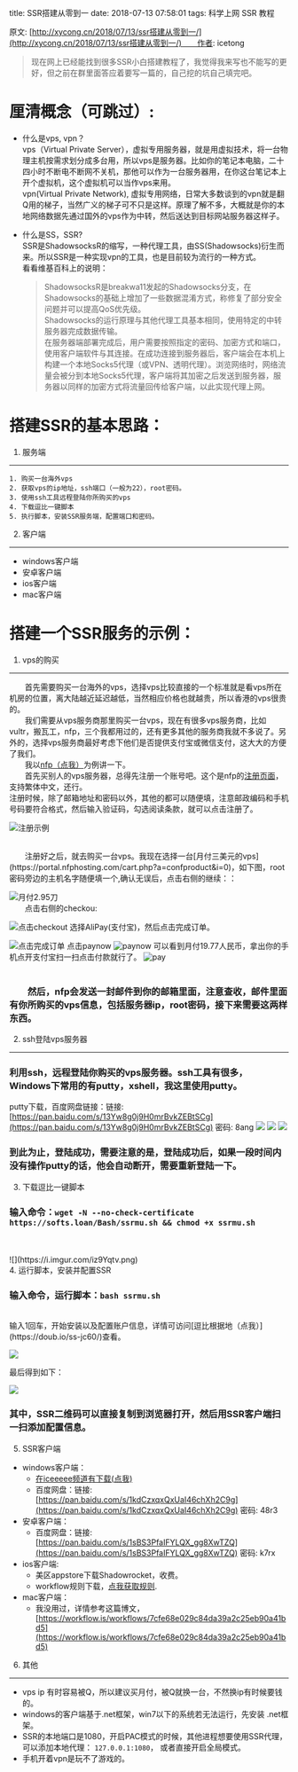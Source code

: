 title: SSR搭建从零到一
date: 2018-07-13 07:58:01
tags: 科学上网 SSR 教程

原文: [http://xycong.cn/2018/07/13/ssr搭建从零到一/](http://xycong.cn/2018/07/13/ssr搭建从零到一/)　　作者: icetong

>现在网上已经能找到很多SSR小白搭建教程了，我觉得我来写也不能写的更好，但之前在群里面答应着要写一篇的，自己挖的坑自己填完吧。

# 厘清概念（可跳过）:
- 什么是vps, vpn？</br>
vps（Virtual Private Server），虚拟专用服务器，就是用虚拟技术，将一台物理主机按需求划分成多台用，所以vps是服务器。比如你的笔记本电脑，二十四小时不断电不断网不关机，那他可以作为一台服务器用，在你这台笔记本上开个虚拟机，这个虚拟机可以当作vps来用。</br>
vpn(Virtual Private Network), 虚拟专用网络，日常大多数谈到的vpn就是翻Q用的梯子，当然广义的梯子可不只是这样。原理了解不多，大概就是你的本地网络数据先通过国外的vps作为中转，然后送达到目标网站服务器这样子。

- 什么是SS，SSR?</br>
SSR是ShadowsocksR的缩写，一种代理工具，由SS(Shadowsocks)衍生而来。所以SSR是一种实现vpn的工具，也是目前较为流行的一种方式。</br>看看维基百科上的说明：
	>ShadowsocksR是breakwa11发起的Shadowsocks分支，在Shadowsocks的基础上增加了一些数据混淆方式，称修复了部分安全问题并可以提高QoS优先级。</br>
	>Shadowsocks的运行原理与其他代理工具基本相同，使用特定的中转服务器完成数据传输。</br>
	>在服务器端部署完成后，用户需要按照指定的密码、加密方式和端口，使用客户端软件与其连接。在成功连接到服务器后，客户端会在本机上构建一个本地Socks5代理（或VPN、透明代理）。浏览网络时，网络流量会被分到本地Socks5代理，客户端将其加密之后发送到服务器，服务器以同样的加密方式将流量回传给客户端，以此实现代理上网。</br>

# 搭建SSR的基本思路：
1. 服务端
---
	1. 购买一台海外vps
	2. 获取vps的ip地址，ssh端口（一般为22），root密码。
	3. 使用ssh工具远程登陆你所购买的vps
	4. 下载逗比一键脚本
	5. 执行脚本，安装SSR服务端，配置端口和密码。

2. 客户端
---
- windows客户端 
- 安卓客户端
- ios客户端
- mac客户端

# 搭建一个SSR服务的示例：
1. vps的购买
---
&emsp;&emsp;首先需要购买一台海外的vps，选择vps比较直接的一个标准就是看vps所在机房的位置，离大陆越近延迟越低，当然相应价格也就越贵，所以香港的vps很贵的。</br>
&emsp;&emsp;我们需要从vps服务商那里购买一台vps，现在有很多vps服务商，比如vultr，搬瓦工，nfp，三个我都用过的，还有更多其他的服务商我就不多说了。另外的，选择vps服务商最好考虑下他们是否提供支付宝或微信支付，这大大的方便了我们。</br>
&emsp;&emsp;我以[nfp（点我）](https://www.nfphosting.com/)为例讲一下。</br>
&emsp;&emsp;首先买别人的vps服务器，总得先注册一个账号吧。这个是nfp的[注册页面](https://portal.nfphosting.com/register.php?language=chinese)，支持繁体中文，还行。</br>
注册时候，除了邮箱地址和密码以外，其他的都可以随便填，注意邮政编码和手机号码要符合格式，然后输入验证码，勾选阅读条款，就可以点击注册了。

![注册示例](https://i.imgur.com/bMoX0mE.png)

</br>
&emsp;&emsp;注册好之后，就去购买一台vps。我现在选择一台[月付三美元的vps](https://portal.nfphosting.com/cart.php?a=confproduct&i=0)，如下图，root密码旁边的主机名字随便填一个,确认无误后，点击右侧的继续：：

![月付2.95刀](https://i.imgur.com/5JzMXcZ.png)
</br>
&emsp;&emsp;点击右侧的checkou:

![点击checkout](https://i.imgur.com/8zaQbGo.png)
选择AliPay(支付宝)，然后点击完成订单。

![点击完成订单](https://i.imgur.com/ejgmDDX.png)
点击paynow
![paynow](https://i.imgur.com/epyhW2b.png)
可以看到月付19.77人民币，拿出你的手机点开支付宝扫一扫点击付款就行了。
![pay](https://i.imgur.com/FZWvIrN.png)
</br>
</br>
### &emsp;&emsp;然后，nfp会发送一封邮件到你的邮箱里面，注意查收，邮件里面有你所购买的vps信息，包括服务器ip，root密码，接下来需要这两样东西。

2. ssh登陆vps服务器
---
### 利用ssh，远程登陆你购买的vps服务器。ssh工具有很多，Windows下常用的有putty，xshell，我这里使用putty。
putty下载，百度网盘链接：链接: [https://pan.baidu.com/s/13Yw8g0j9H0mrBvkZEBtSCg](https://pan.baidu.com/s/13Yw8g0j9H0mrBvkZEBtSCg) 密码: 8ang
![](https://i.imgur.com/J8TDm9F.png)
![](https://i.imgur.com/qAG0B60.png)
![](https://i.imgur.com/WnbSFHz.png)

### 到此为止，登陆成功，需要注意的是，登陆成功后，如果一段时间内没有操作putty的话，他会自动断开，需要重新登陆一下。

3. 下载逗比一键脚本

### 输入命令：`wget -N --no-check-certificate https://softs.loan/Bash/ssrmu.sh && chmod +x ssrmu.sh`
</br>
</br>
![](https://i.imgur.com/iz9Yqtv.png)
</br>
4. 运行脚本，安装并配置SSR

### 输入命令，运行脚本：`bash ssrmu.sh`
</br>
输入1回车，开始安装以及配置账户信息，详情可访问[逗比根据地（点我）](https://doub.io/ss-jc60/)查看。

![](https://i.imgur.com/6or1bh7.png)


最后得到如下：

![](https://i.imgur.com/QYkLHjK.png)
</br>
### 其中，SSR二维码可以直接复制到浏览器打开，然后用SSR客户端扫一扫添加配置信息。

5. SSR客户端

- windows客户端：</br>
	- [在iceeeee频道有下载(点我)](https://t.me/TumblrSpider/474)</br>
	- 百度网盘：链接: [https://pan.baidu.com/s/1kdCzxqxQxUaI46chXh2C9g](https://pan.baidu.com/s/1kdCzxqxQxUaI46chXh2C9g) 密码: 48r3
- 安卓客户端：</br>
	- 百度网盘：链接: [https://pan.baidu.com/s/1sBS3PfaIFYLQX_gg8XwTZQ](https://pan.baidu.com/s/1sBS3PfaIFYLQX_gg8XwTZQ) 密码: k7rx
- ios客户端: </br>
	- 美区appstore下载Shadowrocket，收费。
	- workflow规则下载，[点我获取规则](https://workflow.is/workflows/7cfe68e029c84da39a2c25eb90a41bd5).
- mac客户端：
	- 我没用过，详情参考这篇博文， [https://workflow.is/workflows/7cfe68e029c84da39a2c25eb90a41bd5](https://workflow.is/workflows/7cfe68e029c84da39a2c25eb90a41bd5)

6. 其他
---
- vps ip 有时容易被Q，所以建议买月付，被Q就换一台，不然换ip有时候要钱的。
- windows的客户端基于.net框架，win7以下的系统若无法运行，先安装 .net框架。
- SSR的本地端口是1080，开启PAC模式的时候，其他进程想要使用SSR代理，可以添加本地代理： `127.0.0.1:1080`， 或者直接开启全局模式。
- 手机开着vpn是玩不了游戏的。

